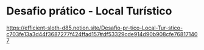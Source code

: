# Desafio prático - Local Turístico
https://efficient-sloth-d85.notion.site/Desafio-pr-tico-Local-Tur-stico-c703fe13a3d44f3687277f424ffad157#df53329cde914d90b908cfe768171407
